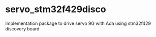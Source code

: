 # servo_stm32f429disco
Implementation package to drive servo 9G with Ada using stm32f429 discovery board
